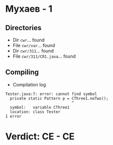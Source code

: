 # Мухаев - 1
## Directories
- Dir `cwr`... found
- File `cwr/var`... found
- Dir `cwr/311`... found
- File `cwr/311/CR1.java`... found
## Compiling
- Compilation log
```
Tester.java:7: error: cannot find symbol
  private static Pattern p = CThree1.noTwo();
                             ^
  symbol:   variable CThree1
  location: class Tester
1 error

```
# Verdict: **CE** - CE
